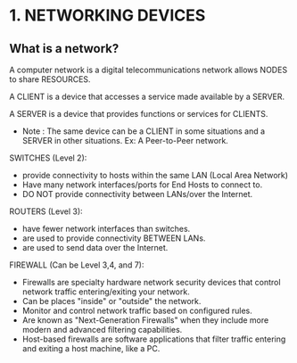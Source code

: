 # 1. NETWORKING DEVICES

## What is a network?

A computer network is a digital telecommunications network allows NODES to share RESOURCES.

A CLIENT is a device that accesses a service made available by a SERVER.

A SERVER is a device that provides functions or services for CLIENTS.

- Note : The same device can be a CLIENT in some situations and a SERVER in other situations. Ex: A Peer-to-Peer network.

SWITCHES (Level 2):

- provide connectivity to hosts within the same LAN (Local Area Network)
- Have many network interfaces/ports for End Hosts to connect to.
- DO NOT provide connectivity between LANs/over the Internet.

ROUTERS (Level 3):

- have fewer network interfaces than switches.
- are used to provide connectivity BETWEEN LANs.
- are used to send data over the Internet.

FIREWALL (Can be Level 3,4, and 7):

- Firewalls are specialty hardware network security devices that control network traffic entering/exiting your network.
- Can be places "inside" or "outside" the network.
- Monitor and control network traffic based on configured rules.
- Are known as "Next-Generation Firewalls" when they include more modern and advanced filtering capabilities.
- Host-based firewalls are software applications that filter traffic entering and exiting a host machine, like a PC.

